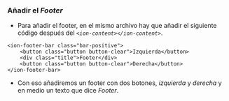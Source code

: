 ### Añadir el *Footer*

- Para añadir el footer, en el mismo archivo hay que añadir el siguiente código después del *```<ion-content></ion-content>```*.

```
<ion-footer-bar class="bar-positive">
    <button class="button button-clear">Izquierda</button>
    <div class="title">Footer</div>
    <button class="button button-clear">Derecha</button>
</ion-footer-bar>

```
- Con eso añadiremos un footer con dos botones, *izquierda* y *derecha* y en medio un texto que dice *Footer*.
